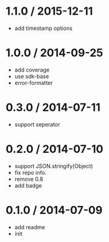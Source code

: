 
1.1.0 / 2015-12-11
==================

  * add timestamp options

1.0.0 / 2014-09-25
==================

  * add coverage
  * use sdk-base
  * error-formatter

0.3.0 / 2014-07-11
==================

  * support seperator

0.2.0 / 2014-07-10
==================

  * support JSON.stringify(Object)
  * fix repo info.
  * remove 0.8
  * add badge

0.1.0 / 2014-07-09
==================

  * add readme
  * init
